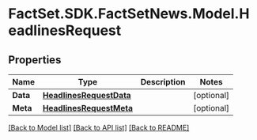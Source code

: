 # FactSet.SDK.FactSetNews.Model.HeadlinesRequest

## Properties

Name | Type | Description | Notes
------------ | ------------- | ------------- | -------------
**Data** | [**HeadlinesRequestData**](HeadlinesRequestData.md) |  | [optional] 
**Meta** | [**HeadlinesRequestMeta**](HeadlinesRequestMeta.md) |  | [optional] 

[[Back to Model list]](../README.md#documentation-for-models) [[Back to API list]](../README.md#documentation-for-api-endpoints) [[Back to README]](../README.md)

